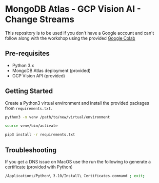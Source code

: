 # MongoDB Atlas - GCP Vision AI - Change Streams

This repository is to be used if you don't have a Google account and can't follow along with the workshop using the provided [Google Colab](https://colab.research.google.com/drive/1zoheUJl8OFAxjUnJm1Cp8MZ12e6CJ0S_?usp=sharing#scrollTo=c1XFQVS8uV-A)

## Pre-requisites

- Python 3.x
- MongoDB Atlas deployment (provided)
- GCP Vision API (provided)

## Getting Started

Create a Python3 virtual environment and install the provided packages from `requirements.txt`.

```sh
python3 -m venv /path/to/new/virtual/environment
```

```sh
source venv/bin/activate
```

```sh
pip3 install -r requirements.txt
```

## Troubleshooting

If you get a DNS issue on MacOS use the run the following to generate a certificate (provided with Python)
```sh
/Applications/Python\ 3.10/Install\ Certificates.command ; exit;
```
